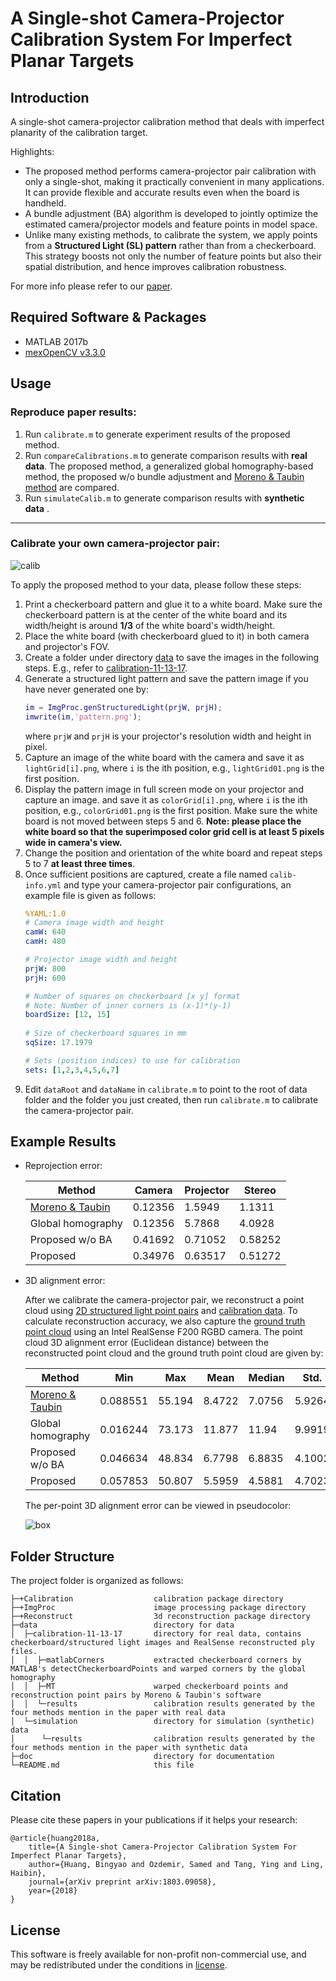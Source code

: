 A Single-shot Camera-Projector Calibration System For Imperfect Planar Targets
===

## Introduction
A single-shot camera-projector calibration method that deals with imperfect planarity of the calibration target. 

Highlights:
* The proposed method performs camera-projector pair calibration with only a single-shot, making it practically convenient in many applications. It can provide flexible and accurate results even when the board is handheld.
* A bundle adjustment (BA) algorithm is developed to jointly optimize the estimated camera/projector models and feature points in model space. 
* Unlike many existing methods, to calibrate the system, we apply points from a **Structured Light (SL) pattern** rather than from a checkerboard. This strategy boosts not only the number of feature points but also their spatial distribution, and hence improves calibration robustness.

For more info please refer to our [paper][1].

## Required Software & Packages
* MATLAB 2017b
* [mexOpenCV v3.3.0][2]

## Usage
### Reproduce paper results:
1. Run `calibrate.m` to generate experiment results of the proposed method.
2. Run `compareCalibrations.m` to generate comparison results with **real data**.  The proposed method, a generalized global homography-based method, the proposed w/o bundle adjustment and [Moreno & Taubin method][3] are compared.
3. Run `simulateCalib.m` to generate comparison results with **synthetic data** .

----
### Calibrate your own camera-projector pair:
![calib](doc/calib.gif)

To apply the proposed method to your data, please follow these steps:
1. Print a checkerboard pattern and glue it to a white board. Make sure the checkerboard pattern is at the center of the white board and its width/height is around **1/3** of the white board's width/height.
2. Place the white board (with checkerboard glued to it) in both camera and projector's FOV.
3. Create a folder under directory [data](data) to save the images in the following steps. E.g., refer to [calibration-11-13-17](data/calibration-11-13-17).
4. Generate a structured light pattern and save the pattern image if you have never generated one by:
    ```matlab
    im = ImgProc.genStructuredLight(prjW, prjH);
    imwrite(im,'pattern.png');
    ```
    where `prjW` and `prjH` is your projector's resolution width and height in pixel. 
5. Capture an image of the white board with the camera and save it as `lightGrid[i].png`, where `i` is the ith position, e.g.,  `lightGrid01.png` is the first position.
6. Display the pattern image in full screen mode on your projector and capture an image. and save it as `colorGrid[i].png`, where `i` is the ith position, e.g.,  `colorGrid01.png` is the first position. Make sure the white board is not moved between steps 5 and 6. **Note: please place the white board so that the superimposed color grid cell is at least 5 pixels wide in camera's view.**
7. Change the position and orientation of the white board and repeat steps 5 to 7 **at least three times**.
8. Once sufficient positions are captured, create a file named `calib-info.yml` and type your camera-projector pair configurations, an example file is given as follows:
    ```yaml
    %YAML:1.0
    # Camera image width and height
    camW: 640
    camH: 480

    # Projector image width and height
    prjW: 800
    prjH: 600

    # Number of squares on checkerboard [x y] format
    # Note: Number of inner corners is (x-1)*(y-1)
    boardSize: [12, 15]
        
    # Size of checkerboard squares in mm
    sqSize: 17.1979

    # Sets (position indices) to use for calibration
    sets: [1,2,3,4,5,6,7]
    ```
9. Edit `dataRoot` and `dataName` in  `calibrate.m` to point to the root of data folder and the folder you just created, then run `calibrate.m` to calibrate the camera-projector pair.

## Example Results
* Reprojection error:

    | Method              | Camera  | Projector | Stereo  |
    |---------------------|---------|-----------|---------|
    |[Moreno & Taubin][3] | 0.12356 | 1.5949    | 1.1311  |
    | Global homography   | 0.12356 | 5.7868    | 4.0928  |
    | Proposed w/o BA     | 0.41692 | 0.71052   | 0.58252 |
    | Proposed            | 0.34976 | 0.63517   | 0.51272 |

* 3D alignment error:
    
    After we calibrate the camera-projector pair, we reconstruct a point cloud using [2D structured light point pairs](data/calibration-11-13-17/MT/Set10.yml) and [calibration data](data/calibration-11-13-17/results). To calculate reconstruction accuracy, we also capture the [ground truth point cloud](data/calibration-11-13-17/recon-10.ply) using an Intel RealSense F200 RGBD camera. The point cloud 3D alignment error (Euclidean distance) between the reconstructed point cloud and the ground truth point cloud are given by:

    | Method              | Min      | Max    | Mean   | Median | Std.   |
    |---------------------|----------|--------|--------|--------|--------|
    |[Moreno & Taubin][3] | 0.088551 | 55.194 | 8.4722 | 7.0756 | 5.9264 |
    | Global homography   | 0.016244 | 73.173 | 11.877 | 11.94  | 9.9919 |
    | Proposed w/o BA     | 0.046634 | 48.834 | 6.7798 | 6.8835 | 4.1002 |
    | Proposed            | 0.057853 | 50.807 | 5.5959 | 4.5881 | 4.7023 |

    The per-point 3D alignment error can be viewed in pseudocolor:

    ![box](doc/box.gif)

 
## Folder Structure
The project folder is organized as follows:

    ├─+Calibration                  calibration package directory
    ├─+ImgProc                      image processing package directory
    ├─+Reconstruct                  3d reconstruction package directory
    ├─data                          directory for data
    │  ├─calibration-11-13-17       directory for real data, contains checkerboard/structured light images and RealSense reconstructed ply files.
    │  │  ├─matlabCorners           extracted checkerboard corners by MATLAB's detectCheckerboardPoints and warped corners by the global homography
    │  │  ├─MT                      warped checkerboard points and reconstruction point pairs by Moreno & Taubin's software
    │  │  └─results                 calibration results generated by the four methods mention in the paper with real data
    │  └─simulation                 directory for simulation (synthetic) data
    │      └─results                calibration results generated by the four methods mention in the paper with synthetic data
    ├─doc                           directory for documentation
    └─README.md                     this file
    
## Citation
Please cite these papers in your publications if it helps your research:

    @article{huang2018a,
        title={A Single-shot Camera-Projector Calibration System For Imperfect Planar Targets},
        author={Huang, Bingyao and Ozdemir, Samed and Tang, Ying and Ling, Haibin},
        journal={arXiv preprint arXiv:1803.09058},
        year={2018}
    }


## License
This software is freely available for non-profit non-commercial use, and may be redistributed under the conditions in [license](LICENSE).


[1]: https://arxiv.org/pdf/1803.09058.pdf
[2]: https://github.com/kyamagu/mexopencv
[3]: http://mesh.brown.edu/calibration/
[4]: https://www.mathworks.com/help/vision/ref/detectcheckerboardpoints.html


